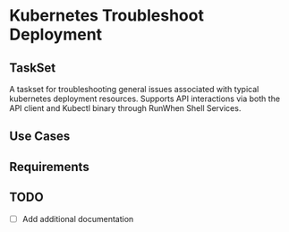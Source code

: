 # Kubernetes Troubleshoot Deployment

## TaskSet
A taskset for troubleshooting general issues associated with typical kubernetes deployment resources.
Supports API interactions via both the API client and Kubectl binary through RunWhen Shell Services.

## Use Cases

## Requirements

## TODO
- [ ] Add additional documentation